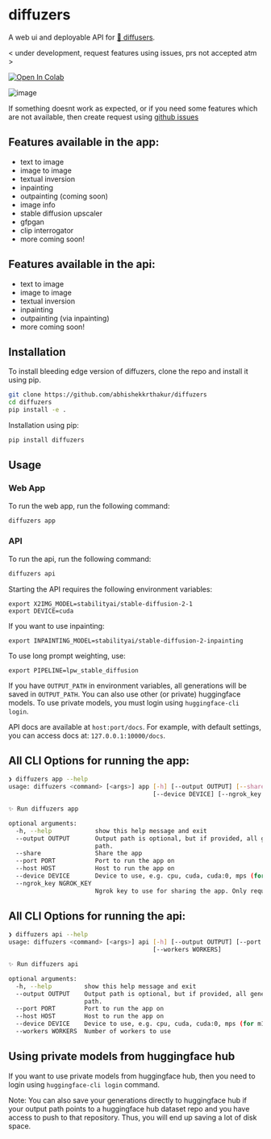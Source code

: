 # diffuzers

A web ui and deployable API for [🤗 diffusers](https://github.com/huggingface/diffusers).

< under development, request features using issues, prs not accepted atm >

<a target="_blank" href="https://colab.research.google.com/github/abhishekkrthakur/diffuzers/blob/main/diffuzers.ipynb">
  <img src="https://colab.research.google.com/assets/colab-badge.svg" alt="Open In Colab"/>
</a>

![image](https://github.com/abhishekkrthakur/diffuzers/raw/main/static/screenshot.jpeg)


If something doesnt work as expected, or if you need some features which are not available, then create request using [github issues](https://github.com/abhishekkrthakur/diffuzers/issues)


## Features available in the app:

- text to image
- image to image
- textual inversion
- inpainting
- outpainting (coming soon)
- image info
- stable diffusion upscaler
- gfpgan
- clip interrogator
- more coming soon!

## Features available in the api:

- text to image
- image to image
- textual inversion
- inpainting
- outpainting (via inpainting)
- more coming soon!


## Installation

To install bleeding edge version of diffuzers, clone the repo and install it using pip.

```bash
git clone https://github.com/abhishekkrthakur/diffuzers
cd diffuzers
pip install -e .
```

Installation using pip:
    
```bash 
pip install diffuzers
```

## Usage

### Web App
To run the web app, run the following command:

```bash
diffuzers app
```

### API

To run the api, run the following command:


```bash
diffuzers api
```

Starting the API requires the following environment variables:

```
export X2IMG_MODEL=stabilityai/stable-diffusion-2-1
export DEVICE=cuda
```

If you want to use inpainting:

```
export INPAINTING_MODEL=stabilityai/stable-diffusion-2-inpainting
```

To use long prompt weighting, use:

```
export PIPELINE=lpw_stable_diffusion
```

If you have `OUTPUT_PATH` in environment variables, all generations will be saved in `OUTPUT_PATH`. You can also use other (or private) huggingface models. To use private models, you must login using `huggingface-cli login`.

API docs are available at `host:port/docs`. For example, with default settings, you can access docs at: `127.0.0.1:10000/docs`.


## All CLI Options for running the app:

```bash
❯ diffuzers app --help
usage: diffuzers <command> [<args>] app [-h] [--output OUTPUT] [--share] [--port PORT] [--host HOST]
                                        [--device DEVICE] [--ngrok_key NGROK_KEY]

✨ Run diffuzers app

optional arguments:
  -h, --help            show this help message and exit
  --output OUTPUT       Output path is optional, but if provided, all generations will automatically be saved to this
                        path.
  --share               Share the app
  --port PORT           Port to run the app on
  --host HOST           Host to run the app on
  --device DEVICE       Device to use, e.g. cpu, cuda, cuda:0, mps (for m1 mac) etc.
  --ngrok_key NGROK_KEY
                        Ngrok key to use for sharing the app. Only required if you want to share the app
```

## All CLI Options for running the api:

```bash
❯ diffuzers api --help
usage: diffuzers <command> [<args>] api [-h] [--output OUTPUT] [--port PORT] [--host HOST] [--device DEVICE]
                                        [--workers WORKERS]

✨ Run diffuzers api

optional arguments:
  -h, --help         show this help message and exit
  --output OUTPUT    Output path is optional, but if provided, all generations will automatically be saved to this
                     path.
  --port PORT        Port to run the app on
  --host HOST        Host to run the app on
  --device DEVICE    Device to use, e.g. cpu, cuda, cuda:0, mps (for m1 mac) etc.
  --workers WORKERS  Number of workers to use
```

## Using private models from huggingface hub

If you want to use private models from huggingface hub, then you need to login using `huggingface-cli login` command.

Note: You can also save your generations directly to huggingface hub if your output path points to a huggingface hub dataset repo and you have access to push to that repository. Thus, you will end up saving a lot of disk space. 